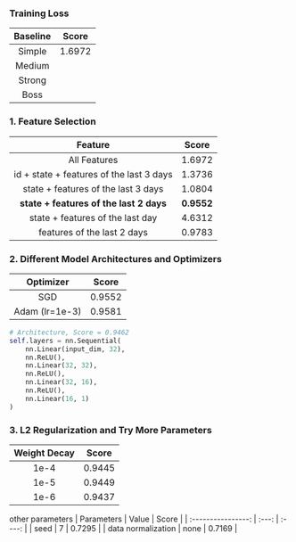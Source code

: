 ### Training Loss

| Baseline | Score  |
| :------: | :----: |
|  Simple  | 1.6972 |
|  Medium  |        |
|  Strong  |        |
|   Boss   |        |



### 1. Feature Selection

|                 Feature                  |   Score    |
| :--------------------------------------: | :--------: |
|               All Features               |   1.6972   |
| id + state + features of the last 3 days |   1.3736   |
|   state + features of the last 3 days    |   1.0804   |
| **state + features of the last 2 days**  | **0.9552** |
|     state + features of the last day     |   4.6312   |
|       features of the last 2 days        |   0.9783   |



### 2. Different Model Architectures and Optimizers

|   Optimizer    | Score  |
| :------------: | :----: |
|      SGD       | 0.9552 |
| Adam (lr=1e-3) | 0.9581 |

```python
# Architecture, Score = 0.9462
self.layers = nn.Sequential(
    nn.Linear(input_dim, 32),
    nn.ReLU(),
    nn.Linear(32, 32),
    nn.ReLU(),
    nn.Linear(32, 16),
    nn.ReLU(),
    nn.Linear(16, 1)
)
```



### 3. L2 Regularization and Try More Parameters

| Weight Decay | Score  |
| :----------: | :----: |
|     1e-4     | 0.9445 |
|     1e-5     | 0.9449 |
|     1e-6     | 0.9437 |

other parameters
|     Parameters     | Value | Score  |
| :----------------: | :---: | :----: |
|        seed        |   7   | 0.7295 |
| data normalization | none  | 0.7169 |

